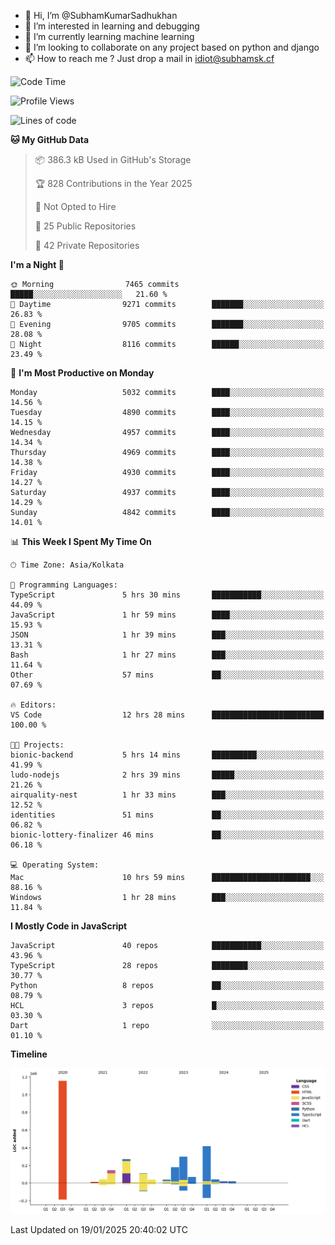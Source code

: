- 👋 Hi, I’m @SubhamKumarSadhukhan
- 👀 I’m interested in learning and debugging
- 🌱 I’m currently learning machine learning
- 💞️ I’m looking to collaborate on any project based on python and django
- 📫 How to reach me ?
      Just drop a mail in idiot@subhamsk.cf

<!---
SubhamKumarSadhukhan/SubhamKumarSadhukhan is a ✨ special ✨ repository because its `README.md` (this file) appears on your GitHub profile.
You can click the Preview link to take a look at your changes.
--->


<!--START_SECTION:waka-->
![Code Time](http://img.shields.io/badge/Code%20Time-2%2C717%20hrs%2024%20mins-blue)

![Profile Views](http://img.shields.io/badge/Profile%20Views-0-blue)

![Lines of code](https://img.shields.io/badge/From%20Hello%20World%20I%27ve%20Written-2.8%20million%20lines%20of%20code-blue)

**🐱 My GitHub Data** 

> 📦 386.3 kB Used in GitHub's Storage 
 > 
> 🏆 828 Contributions in the Year 2025
 > 
> 🚫 Not Opted to Hire
 > 
> 📜 25 Public Repositories 
 > 
> 🔑 42 Private Repositories 
 > 
**I'm a Night 🦉** 

```text
🌞 Morning                7465 commits        █████░░░░░░░░░░░░░░░░░░░░   21.60 % 
🌆 Daytime                9271 commits        ███████░░░░░░░░░░░░░░░░░░   26.83 % 
🌃 Evening                9705 commits        ███████░░░░░░░░░░░░░░░░░░   28.08 % 
🌙 Night                  8116 commits        ██████░░░░░░░░░░░░░░░░░░░   23.49 % 
```
📅 **I'm Most Productive on Monday** 

```text
Monday                   5032 commits        ████░░░░░░░░░░░░░░░░░░░░░   14.56 % 
Tuesday                  4890 commits        ████░░░░░░░░░░░░░░░░░░░░░   14.15 % 
Wednesday                4957 commits        ████░░░░░░░░░░░░░░░░░░░░░   14.34 % 
Thursday                 4969 commits        ████░░░░░░░░░░░░░░░░░░░░░   14.38 % 
Friday                   4930 commits        ████░░░░░░░░░░░░░░░░░░░░░   14.27 % 
Saturday                 4937 commits        ████░░░░░░░░░░░░░░░░░░░░░   14.29 % 
Sunday                   4842 commits        ████░░░░░░░░░░░░░░░░░░░░░   14.01 % 
```


📊 **This Week I Spent My Time On** 

```text
🕑︎ Time Zone: Asia/Kolkata

💬 Programming Languages: 
TypeScript               5 hrs 30 mins       ███████████░░░░░░░░░░░░░░   44.09 % 
JavaScript               1 hr 59 mins        ████░░░░░░░░░░░░░░░░░░░░░   15.93 % 
JSON                     1 hr 39 mins        ███░░░░░░░░░░░░░░░░░░░░░░   13.31 % 
Bash                     1 hr 27 mins        ███░░░░░░░░░░░░░░░░░░░░░░   11.64 % 
Other                    57 mins             ██░░░░░░░░░░░░░░░░░░░░░░░   07.69 % 

🔥 Editors: 
VS Code                  12 hrs 28 mins      █████████████████████████   100.00 % 

🐱‍💻 Projects: 
bionic-backend           5 hrs 14 mins       ██████████░░░░░░░░░░░░░░░   41.99 % 
ludo-nodejs              2 hrs 39 mins       █████░░░░░░░░░░░░░░░░░░░░   21.26 % 
airquality-nest          1 hr 33 mins        ███░░░░░░░░░░░░░░░░░░░░░░   12.52 % 
identities               51 mins             ██░░░░░░░░░░░░░░░░░░░░░░░   06.82 % 
bionic-lottery-finalizer 46 mins             ██░░░░░░░░░░░░░░░░░░░░░░░   06.18 % 

💻 Operating System: 
Mac                      10 hrs 59 mins      ██████████████████████░░░   88.16 % 
Windows                  1 hr 28 mins        ███░░░░░░░░░░░░░░░░░░░░░░   11.84 % 
```

**I Mostly Code in JavaScript** 

```text
JavaScript               40 repos            ███████████░░░░░░░░░░░░░░   43.96 % 
TypeScript               28 repos            ████████░░░░░░░░░░░░░░░░░   30.77 % 
Python                   8 repos             ██░░░░░░░░░░░░░░░░░░░░░░░   08.79 % 
HCL                      3 repos             █░░░░░░░░░░░░░░░░░░░░░░░░   03.30 % 
Dart                     1 repo              ░░░░░░░░░░░░░░░░░░░░░░░░░   01.10 % 
```



**Timeline**

![Lines of Code chart](https://raw.githubusercontent.com/SubhamKumarSadhukhan/SubhamKumarSadhukhan/main/assets/bar_graph.png)


 Last Updated on 19/01/2025 20:40:02 UTC
<!--END_SECTION:waka-->
